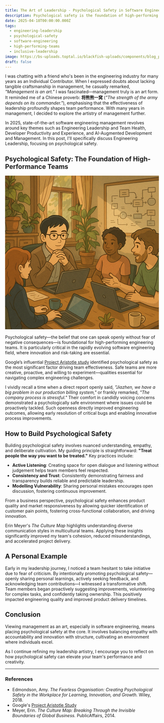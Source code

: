 ```yaml
---
title: The Art of Leadership - Psychological Safety in Software Engineering Management
description: Psychological safety is the foundation of high-performing engineering teams.
date: 2025-04-18T00:00:00.000Z
tags:
  - engineering-leadership
  - psychological-safety
  - software-engineering
  - high-performing-teams
  - inclusive-leadership
image: https://bs-uploads.toptal.io/blackfish-uploads/components/blog_post_page/4093803/cover_image/regular_1708x683/0309_Your_role_in_delivering_great_products_as_an_Engineering_Manager_Zara_Newsletter___blog-67996821bb55e5b0e2a07a80a6392013.png
draft: false
---
```


I was chatting with a friend who's been in the engineering industry for many years as an Individual Contributor. When I expressed doubts about lacking tangible craftsmanship in management, he casually remarked, _"Management is an art."_ I was fascinated—management truly is an art form. It reminded me of a Chinese proverb: **将熊熊一窝** (_"The strength of the army depends on its commander."_), emphasising that the effectiveness of leadership profoundly shapes team performance. With many years in management, I decided to explore the artistry of management further.

In 2025, state-of-the-art software engineering management revolves around key themes such as Engineering Leadership and Team Health, Developer Productivity and Experience, and AI-Augmented Development and Management. In this post, I'll specifically discuss Engineering Leadership, focusing on psychological safety.

## Psychological Safety: The Foundation of High-Performance Teams

![Engineering Team Capacity Dashboard](/images/the-art-of-leadership-psychological-safety.png)

Psychological safety—the belief that one can speak openly without fear of negative consequences—is foundational for high-performing engineering teams. It is particularly critical in the rapidly evolving software engineering field, where innovation and risk-taking are essential.

Google’s influential [Project Aristotle study](https://rework.withgoogle.com/guides/understanding-team-effectiveness/steps/introduction/) identified psychological safety as the most significant factor driving team effectiveness. Safe teams are more creative, proactive, and willing to experiment—qualities essential for navigating complex engineering challenges.

I vividly recall a time when a direct report openly said, _"Jiazhen, we have a big problem in our production billing system,"_ or frankly remarked, _"The company process is stressful."_ Their comfort in candidly voicing concerns demonstrated a psychologically safe environment where issues could be proactively tackled. Such openness directly improved engineering outcomes, allowing early resolution of critical bugs and enabling innovative process improvements.

## How to Build Psychological Safety

Building psychological safety involves nuanced understanding, empathy, and deliberate cultivation. My guiding principle is straightforward: **"Treat people the way you want to be treated."** Key practices include:

- **Active Listening**: Creating space for open dialogue and listening without judgement helps team members feel respected.
- **Consistency and Trust**: Consistently demonstrating fairness and transparency builds reliable and predictable leadership.
- **Modelling Vulnerability**: Sharing personal mistakes encourages open discussion, fostering continuous improvement.

From a business perspective, psychological safety enhances product quality and market responsiveness by allowing quicker identification of customer pain points, fostering cross-functional collaboration, and driving innovation.

Erin Meyer's _The Culture Map_ highlights understanding diverse communication styles in multicultural teams. Applying these insights significantly improved my team's cohesion, reduced misunderstandings, and accelerated project delivery.

## A Personal Example

Early in my leadership journey, I noticed a team hesitant to take initiative due to fear of criticism. By intentionally promoting psychological safety—openly sharing personal learnings, actively seeking feedback, and acknowledging team contributions—I witnessed a transformative shift. Team members began proactively suggesting improvements, volunteering for complex tasks, and confidently taking ownership. This positively impacted engineering quality and improved product delivery timelines.

## Conclusion

Viewing management as an art, especially in software engineering, means placing psychological safety at the core. It involves balancing empathy with accountability and innovation with structure, cultivating an environment where individuals excel.

As I continue refining my leadership artistry, I encourage you to reflect on how psychological safety can elevate your team's performance and creativity.

---

### References

- Edmondson, Amy. _The Fearless Organisation: Creating Psychological Safety in the Workplace for Learning, Innovation, and Growth._ Wiley, 2018.
- Google's [Project Aristotle Study](https://rework.withgoogle.com/guides/understanding-team-effectiveness/steps/introduction/)
- Meyer, Erin. _The Culture Map: Breaking Through the Invisible Boundaries of Global Business._ PublicAffairs, 2014.
